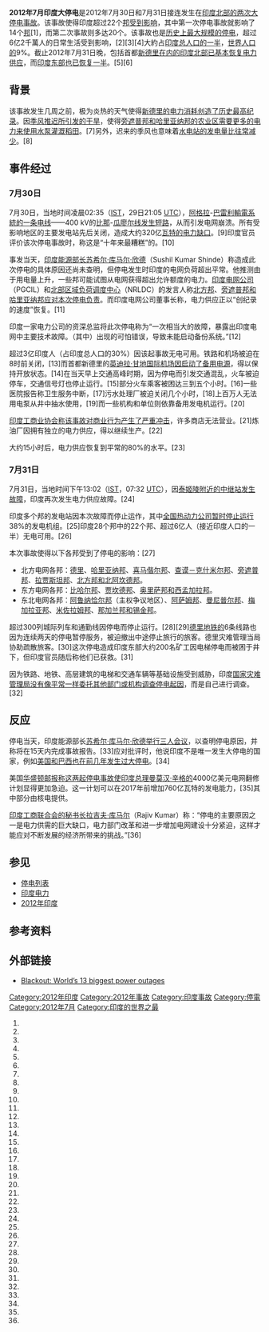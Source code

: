 **2012年7月印度大停电**是2012年7月30日和7月31日接连发生在[印度北部的两次大](../Page/印度北部.md "wikilink")[停电事故](https://zh.wikipedia.org/wiki/停电 "wikilink")。该事故使得印度超过22个[邦受到影响](https://zh.wikipedia.org/wiki/印度诸邦与联邦属地 "wikilink")，其中第一次停电事故就影响了14个[邦](https://zh.wikipedia.org/wiki/印度诸邦与联邦属地 "wikilink")\[1\]，而第二次事故则多达20个。该事故也是[历史上最大规模的停电](https://zh.wikipedia.org/wiki/停电列表 "wikilink")，超过6亿2千萬人的日常生活受到影响，\[2\]\[3\]\[4\]大約占[印度总人口的一半](../Page/印度人口.md "wikilink")，[世界人口的](../Page/世界人口.md "wikilink")9%。截止2012年7月31日晚，包括首都[新德里在内的](../Page/新德里.md "wikilink")[印度北部已基本恢复电力供应](../Page/印度北部.md "wikilink")，而[印度东部也已恢复一半](../Page/印度东部.md "wikilink")。\[5\]\[6\]

## 背景

该事故发生几周之前，极为炎热的天气使得[新德里的电力消耗创造了历史最高纪录](../Page/新德里.md "wikilink")。因[季风推迟所引发的干旱](../Page/季风.md "wikilink")，使得[旁遮普邦和](../Page/旁遮普邦.md "wikilink")[哈里亚纳邦的农业区需要更多的电力来使用水泵灌溉](../Page/哈里亚纳邦.md "wikilink")[稻田](https://zh.wikipedia.org/wiki/稻田 "wikilink")。\[7\]另外，迟来的季风也意味着[水电站的发电量比往常减少](https://zh.wikipedia.org/wiki/水电站 "wikilink")。\[8\]

## 事件经过

### 7月30日

7月30日，当地时间凌晨02:35（[IST](https://zh.wikipedia.org/wiki/印度標準時間 "wikilink")，29日21:05
[UTC](https://zh.wikipedia.org/wiki/UTC "wikilink")），[阿格拉](../Page/阿格拉.md "wikilink")-[巴雷利](https://zh.wikipedia.org/wiki/巴雷利 "wikilink")[輸電系統的一条电线](../Page/輸電系統.md "wikilink")——400
kV的[比那](https://zh.wikipedia.org/wiki/比那 "wikilink")-[瓜廖尔线发生](../Page/瓜廖尔.md "wikilink")[短路](../Page/短路.md "wikilink")，从而引发电网崩溃。所有受影响地区的主要发电站先后关闭，造成大约320亿[瓦特的电力缺口](../Page/瓦特.md "wikilink")。\[9\]印度官员评价该次停电事故时，称这是“十年来最糟糕”的。\[10\]

事发当天，[印度能源部长](https://zh.wikipedia.org/wiki/印度能源部长 "wikilink")[苏希尔·库马尔·欣德](https://zh.wikipedia.org/wiki/苏希尔·库马尔·欣德 "wikilink")（Sushil
Kumar
Shinde）称造成此次停电的具体原因还尚未查明，但停电发生时印度的电网负荷超出平常。他推测由于用电量上升，一些邦可能试图从电网获得超出允许额度的电力。[印度电网公司](https://zh.wikipedia.org/wiki/印度电网公司 "wikilink")（PGCIL）和[北部区域负荷调度中心](https://zh.wikipedia.org/wiki/北部区域负荷调度中心 "wikilink")（NRLDC）的发言人称[北方邦](../Page/北方邦.md "wikilink")、[旁遮普邦和](../Page/旁遮普邦.md "wikilink")[哈里亚纳邦应对本次停电负责](../Page/哈里亚纳邦.md "wikilink")。而印度电网公司董事长称，电力供应正以“创纪录的速度”恢复。\[11\]

印度一家电力公司的资深总监将此次停电称为“一次相当大的故障，暴露出印度电网中主要技术故障。（其中）出现的可怕错误，导致未能启动备份系统。”\[12\]

超过3亿印度人（占印度总人口的30%）因该起事故无电可用。铁路和机场被迫在8时前关闭，\[13\]而首都新德里的[英迪拉·甘地国际机场因启动了备用电源](../Page/英迪拉·甘地国际机场.md "wikilink")，得以保持开放状态。\[14\]在当天早上交通高峰时期，因为停电而引发交通混乱，火车被迫停车，交通信号灯也停止运行。\[15\]部分火车乘客被困达三到五个小时。\[16\]一些医院报告称卫生服务中断，\[17\]污水处理厂被迫关闭几个小时，\[18\]上百万人无法用电泵从井中抽水使用，\[19\]而一些机构和单位则依靠备用发电机运行。\[20\]

[印度工商业协会称该事故对商业行为产生了严重冲击](https://zh.wikipedia.org/wiki/印度工商业协会 "wikilink")，许多商店无法营业。\[21\]炼油厂因拥有独立的电力供应，得以继续生产。\[22\]

大约15小时后，电力供应恢复到平常的80%的水平。\[23\]

### 7月31日

7月31日，当地时间下午13:02（[IST](https://zh.wikipedia.org/wiki/印度標準時間 "wikilink")，07:32
[UTC](https://zh.wikipedia.org/wiki/UTC "wikilink")），因[泰姬陵附近的中继站发生故障](../Page/泰姬陵.md "wikilink")，印度再次发生电力供应故障。\[24\]

印度多个邦的发电站因本次故障而停止运作，其中[全国热动力公司暂时停止运行](https://zh.wikipedia.org/wiki/全国热动力公司 "wikilink")38%的发电机组。\[25\]印度28个邦中的22个邦、超过6亿人（接近印度人口的一半）无电可用。\[26\]

本次事故使得以下各邦受到了停电的影响：\[27\]

  - 北方电网各邦：[德里](../Page/德里.md "wikilink")、[哈里亚纳邦](../Page/哈里亚纳邦.md "wikilink")、[喜马偕尔邦](../Page/喜马偕尔邦.md "wikilink")、[查谟－克什米尔邦](https://zh.wikipedia.org/wiki/查谟－克什米尔邦 "wikilink")、[旁遮普邦](../Page/旁遮普邦.md "wikilink")、[拉贾斯坦邦](../Page/拉贾斯坦邦.md "wikilink")、[北方邦和](../Page/北方邦.md "wikilink")[北阿坎德邦](../Page/北阿坎德邦.md "wikilink")。
  - 东方电网各邦：[比哈尔邦](../Page/比哈尔邦.md "wikilink")、[贾坎德邦](../Page/贾坎德邦.md "wikilink")、[奥里萨邦和](../Page/奥里萨邦.md "wikilink")[西孟加拉邦](../Page/西孟加拉邦.md "wikilink")。
  - 东北电网各邦：[阿鲁纳恰尔邦](../Page/阿鲁纳恰尔邦.md "wikilink")（主权争议地区）、[阿萨姆邦](../Page/阿萨姆邦.md "wikilink")、[曼尼普尔邦](../Page/曼尼普尔邦.md "wikilink")、[梅加拉亚邦](../Page/梅加拉亚邦.md "wikilink")、[米佐拉姆邦](../Page/米佐拉姆邦.md "wikilink")、[那加兰邦和](../Page/那加兰邦.md "wikilink")[锡金邦](../Page/锡金邦.md "wikilink")。

超过300列城际列车和通勤线因停电而停止运行。\[28\]\[29\][德里地铁的](../Page/德里地铁.md "wikilink")6条线路也因为连续两天的停电暂停服务，被迫撤出中途停止旅行的旅客。德里灾难管理当局协助疏散旅客。\[30\]这次停电造成印度东部大约200名矿工因电梯停电而被困于井下，但印度官员随后称他们已获救。\[31\]

因为铁路、地铁、高层建筑的电梯和交通车辆等基础设施受到威胁，印度[国家灾难管理局没有像平常一样委托其他部门或机构调查停电起因](https://zh.wikipedia.org/wiki/国家灾难管理局 "wikilink")，而是自己进行调查。\[32\]

## 反应

停电当天，印度能源部长[苏希尔·库马尔·欣德举行三人会议](https://zh.wikipedia.org/wiki/苏希尔·库马尔·欣德 "wikilink")，以查明停电原因，并称将在15天内完成事故报告。\[33\]应对批评时，他说印度不是唯一发生大停电的国家，例如[美国和](https://zh.wikipedia.org/wiki/2011年美国西南部大停电 "wikilink")[巴西也在前几年发生过大停电](https://zh.wikipedia.org/wiki/2009年巴西和巴拉圭大停电 "wikilink")。\[34\]

美国[华盛顿邮报称这两起停电事故使](../Page/华盛顿邮报.md "wikilink")[印度总理](../Page/印度总理.md "wikilink")[曼莫汉·辛格的](../Page/曼莫汉·辛格.md "wikilink")4000亿美元电网翻修计划显得更加急迫。这一计划可以在2017年前增加760亿瓦特的发电能力，\[35\]其中部分由核电提供。

[印度工商联合会的秘书长](https://zh.wikipedia.org/wiki/印度工商联合会 "wikilink")[拉吉夫·库马尔](https://zh.wikipedia.org/wiki/拉吉夫·库马尔 "wikilink")（Rajiv
Kumar）称：“停电的主要原因之一是电力供需的巨大缺口，电力部门改革和进一步增加电网建设十分紧迫，这样才能应对不断发展的经济所带来的挑战。”\[36\]

## 参见

  - [停电列表](https://zh.wikipedia.org/wiki/停电列表 "wikilink")
  - [印度电力](https://zh.wikipedia.org/wiki/印度电力 "wikilink")
  - [2012年印度](https://zh.wikipedia.org/wiki/2012年印度 "wikilink")

## 参考资料

## 外部链接

  - [Blackout: World’s 13 biggest power
    outages](http://www.thestar.com/news/world/article/1234703--blackout-world-s-13-biggest-power-outages)

[Category:2012年印度](https://zh.wikipedia.org/wiki/Category:2012年印度 "wikilink")
[Category:2012年事故](https://zh.wikipedia.org/wiki/Category:2012年事故 "wikilink")
[Category:印度事故](https://zh.wikipedia.org/wiki/Category:印度事故 "wikilink")
[Category:停電](https://zh.wikipedia.org/wiki/Category:停電 "wikilink")
[Category:2012年7月](https://zh.wikipedia.org/wiki/Category:2012年7月 "wikilink")
[Category:印度的世界之最](https://zh.wikipedia.org/wiki/Category:印度的世界之最 "wikilink")

1.
2.

3.

4.

5.

6.

7.

8.
9.
10.

11.

12.
13.

14.
15.
16.
17.
18.
19.
20.
21.

22.
23.
24.

25.

26.

27.

28.

29.

30.
31.

32.

33.

34.

35.

36.